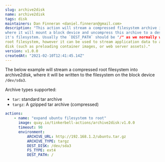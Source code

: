 ```yaml
---
slug: archive2disk
name: archive2disk
tags: disk
maintainers: Dan Finneran <daniel.finneran@gmail.com>
description: "This action will stream a compressed filesystem archive into archive2disk
where it will mount a block device and uncompress this archive to a destination path on
it's filesystem. Usually the `DEST_PATH` should be "/" as we normally will be writing a 
root filesystem, however it can be used to stream application data to a different area on
disk (such as preloading container images, or web server assets)."
version: v1.0.0
createdAt: "2021-02-10T12:41:45.14Z"
---
```


The below example will stream a compressed root filesystem into archive2disk, where it
will be written to the filesystem on the block device `/dev/sda3`.

Archive types supported:
- `tar`: standard tar archive
- `targz`: A gzipped tar archive (compressed)

```yaml
actions:
    - name: "expand ubuntu filesystem to root"
      image: quay.io/tinkerbell-actions/archive2disk:v1.0.0
      timeout: 90
      environment:
          ARCHIVE_URL: http://192.168.1.2/ubuntu.tar.gz
          ARCHIVE_TYPE: targz
          DEST_DISK: /dev/sda3
          FS_TYPE: ext4
          DEST_PATH: /
```